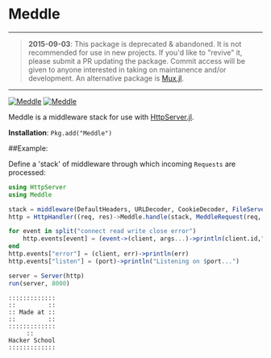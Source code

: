 Meddle
======

---

> **2015-09-03**: This package is deprecated & abandoned.
> It is not recommended for use in new projects.
> If you'd like to "revive" it, please submit a PR updating the package.
> Commit access will be given to anyone interested in taking on maintanence and/or development.
> An alternative package is [Mux.jl](https://github.com/one-more-minute/Mux.jl).

---

[![Meddle](http://pkg.julialang.org/badges/Meddle_0.3.svg)](http://pkg.julialang.org/?pkg=Meddle&ver=0.3)
[![Meddle](http://pkg.julialang.org/badges/Meddle_0.4.svg)](http://pkg.julialang.org/?pkg=Meddle&ver=0.4)

Meddle is a middleware stack for use with [HttpServer.jl](https://github.com/JuliaWeb/HttpServer.jl).

**Installation**: `Pkg.add("Meddle")`

##Example:

Define a 'stack' of middleware through which incoming `Requests` are processed:

```julia
using HttpServer
using Meddle

stack = middleware(DefaultHeaders, URLDecoder, CookieDecoder, FileServer(pwd()), NotFound)
http = HttpHandler((req, res)->Meddle.handle(stack, MeddleRequest(req, Dict{Symbol,Any}()), res))

for event in split("connect read write close error")
    http.events[event] = (event->(client, args...)->println(client.id,": $event"))(event)
end
http.events["error"] = (client, err)->println(err)
http.events["listen"] = (port)->println("Listening on $port...")

server = Server(http)
run(server, 8000)
```


```
:::::::::::::
::         ::
:: Made at ::
::         ::
:::::::::::::
     ::
Hacker School
:::::::::::::
```

